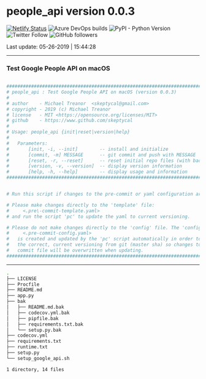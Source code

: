 # people_api version 0.0.3

[![Netlify Status](https://api.netlify.com/api/v1/badges/416b8ca3-82db-470f-9adf-a6d06264ca75/deploy-status)](https://app.netlify.com/sites/mystifying-keller-ab5658/deploys)  ![Azure DevOps builds](https://img.shields.io/azure-devops/build/skeptycal0275/skeptycal/1.svg?color=blue&label=Azure%20DevOps&style=popout) ![PyPI - Python Version](https://img.shields.io/pypi/pyversions/flask.svg?color=Yellow&label=Python&style=popout) ![Twitter Follow](https://img.shields.io/twitter/follow/skeptycal.svg?label=%40skeptycal&style=social) ![GitHub followers](https://img.shields.io/github/followers/skeptycal.svg?style=social)

Last update: 05-26-2019 | 15:44:28

---

### Test Google People API on macOS

```bash

###############################################################################
# people_api : Test Google People API on macOS (version 0.0.3)
#
# author    - Michael Treanor  <skeptycal@gmail.com>
# copyright - 2019 (c) Michael Treanor
# license   - MIT <https://opensource.org/licenses/MIT>
# github    - https://www.github.com/skeptycal
#
# Usage: people_api {init|reset|version|help}
#
#   Parameters:
#       [init, -i, --init]        -- install and initialize
#       [commit, -m] MESSAGE      -- git commit and push with MESSAGE
#       [reset, -r, --reset]      -- reset initial repo files (with backup)
#       [version, -v, --version]  -- display version information
#       [help, -h, --help]        -- display usage and information
###############################################################################


# Run this script if changes to the pre-commit or yaml configuration are added.

# Please make changes directly to the 'template' file:
#     <.pre\-commit-template.yaml>
# and run the script 'pc' to update the yaml to current versioning.

# Please do not make changes directly to the 'config' file. The 'config' file:
#     <.pre-commit-config.yaml>
#   is created and updated by the 'pc' script automatically in order to maintain
#   the correct, current versioning from git (master sha) so changes to the
#   commit file will be overwritten when updating.
###############################################################################


```

---

```bash
.
├── LICENSE
├── Procfile
├── README.md
├── app.py
├── bak
│   ├── README.md.bak
│   ├── codecov.yml.bak
│   ├── pipfile.bak
│   ├── requirements.txt.bak
│   └── setup.py.bak
├── codecov.yml
├── requirements.txt
├── runtime.txt
├── setup.py
└── setup_google_api.sh

1 directory, 14 files
```
